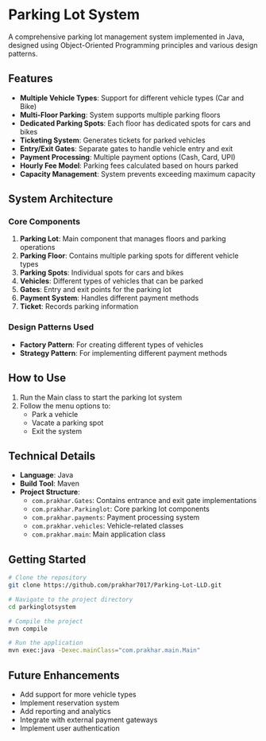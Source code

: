 # Parking Lot System

A comprehensive parking lot management system implemented in Java, designed using Object-Oriented Programming principles and various design patterns.

## Features

- **Multiple Vehicle Types**: Support for different vehicle types (Car and Bike)
- **Multi-Floor Parking**: System supports multiple parking floors
- **Dedicated Parking Spots**: Each floor has dedicated spots for cars and bikes
- **Ticketing System**: Generates tickets for parked vehicles
- **Entry/Exit Gates**: Separate gates to handle vehicle entry and exit
- **Payment Processing**: Multiple payment options (Cash, Card, UPI)
- **Hourly Fee Model**: Parking fees calculated based on hours parked
- **Capacity Management**: System prevents exceeding maximum capacity

## System Architecture

### Core Components

1. **Parking Lot**: Main component that manages floors and parking operations
2. **Parking Floor**: Contains multiple parking spots for different vehicle types
3. **Parking Spots**: Individual spots for cars and bikes
4. **Vehicles**: Different types of vehicles that can be parked
5. **Gates**: Entry and exit points for the parking lot
6. **Payment System**: Handles different payment methods
7. **Ticket**: Records parking information

### Design Patterns Used

- **Factory Pattern**: For creating different types of vehicles
- **Strategy Pattern**: For implementing different payment methods

## How to Use

1. Run the Main class to start the parking lot system
2. Follow the menu options to:
   - Park a vehicle
   - Vacate a parking spot
   - Exit the system

## Technical Details

- **Language**: Java
- **Build Tool**: Maven
- **Project Structure**:
  - `com.prakhar.Gates`: Contains entrance and exit gate implementations
  - `com.prakhar.Parkinglot`: Core parking lot components
  - `com.prakhar.payments`: Payment processing system
  - `com.prakhar.vehicles`: Vehicle-related classes
  - `com.prakhar.main`: Main application class

## Getting Started

```bash
# Clone the repository
git clone https://github.com/prakhar7017/Parking-Lot-LLD.git

# Navigate to the project directory
cd parkinglotsystem

# Compile the project
mvn compile

# Run the application
mvn exec:java -Dexec.mainClass="com.prakhar.main.Main"
```

## Future Enhancements

- Add support for more vehicle types
- Implement reservation system
- Add reporting and analytics
- Integrate with external payment gateways
- Implement user authentication
